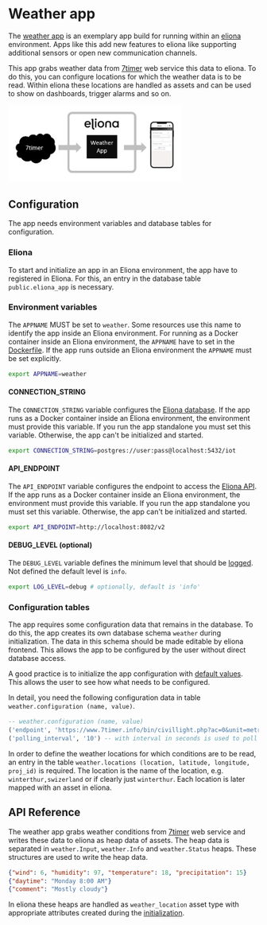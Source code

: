 # Weather app
The [weather app](https://github.com/eliona-smart-building-assistant/weather-app) is an exemplary app build for running within an [eliona](https://www.eliona.io/) environment. Apps like this add new features to eliona like supporting additional sensors or open new communication channels.

This app grabs weather data from [7timer](https://www.7timer.info/bin/civillight.php?ac=0&unit=metric&output=json&tzshift=0) web service this data to eliona. To do this, you can configure locations for which the weather data is to be read. Within eliona these locations are handled as assets and can be used to show on dashboards, trigger alarms and so on.

[<img src="weather-app.png" width="350"/>](weather-app.png)

## Configuration ##

The app needs environment variables and database tables for configuration.

### Eliona ###

To start and initialize an app in an Eliona environment, the app have to registered in Eliona. For this, an entry in the database table `public.eliona_app` is necessary.

### Environment variables ###

The `APPNAME` MUST be set to `weather`. Some resources use this name to identify the app inside an Eliona environment. For running as a Docker container inside an Eliona environment, the `APPNAME` have to set in the [Dockerfile](Dockerfile). If the app runs outside an Eliona environment the `APPNAME` must be set explicitly.

```bash
export APPNAME=weather
```

#### CONNECTION_STRING

The `CONNECTION_STRING` variable configures the [Eliona database](https://github.com/eliona-smart-building-assistant/go-eliona/tree/main/db). If the app runs as a Docker container inside an Eliona environment, the environment must provide this variable. If you run the app standalone you must set this variable. Otherwise, the app can't be initialized and started.

```bash
export CONNECTION_STRING=postgres://user:pass@localhost:5432/iot
```

#### API_ENDPOINT

The `API_ENDPOINT` variable configures the endpoint to access the [Eliona API](https://github.com/eliona-smart-building-assistant/eliona-api). If the app runs as a Docker container inside an Eliona environment, the environment must provide this variable. If you run the app standalone you must set this variable. Otherwise, the app can't be initialized and started.

```bash
export API_ENDPOINT=http://localhost:8082/v2
```

#### DEBUG_LEVEL (optional)

The `DEBUG_LEVEL` variable defines the minimum level that should be [logged](https://github.com/eliona-smart-building-assistant/go-eliona/tree/main/log). Not defined the default level is `info`.

```bash
export LOG_LEVEL=debug # optionally, default is 'info'
```

### Configuration tables ###

The app requires some configuration data that remains in the database. To do this, the app creates its own database schema `weather` during initialization. The data in this schema should be made editable by eliona frontend. This allows the app to be configured by the user without direct database access.

A good practice is to initialize the app configuration with [default values](sql/defaults.sql). This allows the user to see how what needs to be configured.

In detail, you need the following configuration data in table `weather.configuration (name, value)`.

```sql
-- weather.configuration (name, value)
('endpoint', 'https://www.7timer.info/bin/civillight.php?ac=0&unit=metric&output=json&tzshift=0') -- where is the API located
('polling_interval', '10') -- with interval in seconds is used to poll the API 
```
    
In order to define the weather locations for which conditions are to be read, an entry in the table `weather.locations (location, latitude, longitude, proj_id)` is required. The location is the name of the location, e.g. `winterthur,swizerland` or if clearly just `winterthur`. Each location is later mapped with an asset in eliona.

## API Reference

The weather app grabs weather conditions from [7timer](https://www.7timer.info/bin/civillight.php?ac=0&unit=metric&output=json&tzshift=0) web service and writes these data to eliona as heap data of assets. The heap data is separated in `weather.Input`, `weather.Info` and `weather.Status` heaps. These structures are used to write the heap data.

```json
{"wind": 6, "humidity": 97, "temperature": 18, "precipitation": 15} 
{"daytime": "Monday 8:00 AM"}
{"comment": "Mostly cloudy"}
```

In eliona these heaps are handled as `weather_location` asset type with appropriate attributes created during the [initialization](init/init.sql).


